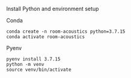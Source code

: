 Install Python and environment setup 

Conda
```
conda create -n room-acoustics python=3.7.15
conda activate room-acoustics
```
Pyenv
```
pyenv install 3.7.15
python -m venv
source venv/bin/activate
```
